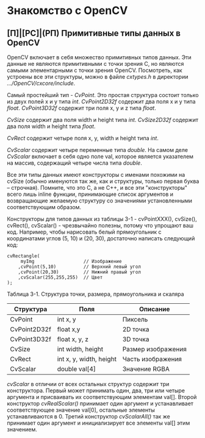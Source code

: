 # Знакомство с OpenCV
## [П]|[РС]|(РП) Примитивные типы данных в OpenCV

OpenCV включает в себя множество примитивных типов данных. Эти данные не являются примитивными с точки зрения C, но являются самыми элементарными с точки зрения OpenCV. Посмотреть, как устроены все эти структуры, можно в файле *cxtypes.h* в директории *.../OpenCV/cxcore/include*.

Самый простейший тип - *CvPoint*. Это простая структура состоит только из двух полей x и y типа *int*. *CvPoint2D32f* содержит два поля x и y типа *float*. *CvPoint3D32f* содержит три поля x, y и z типа *float*.

*CvSize* содержит два поля width и height типа *int*. *CvSize2D32f* содержит два поля width и height типа *float*.

*CvRect* содержит четыре поля x, y, width и height типа *int*.

*CvScalar* содержит четыре переменные типа *double*. На самом деле *CvScalar* включает в себя одно поле val, которое является указателем на массив, содержащий четыре числа типа *double*.

Все эти типы данных имеют конструкторы с именами похожими на cvSize (обычно именуются так же, как и структуры, только первая буква – строчная). Помните, что это C, а не C++, и все эти "конструкторы" всего лишь inline функции, принимающие список аргументов и возвращающие желаемую структуру со значениями установленными соответствующим образом. 

Конструкторы для типов данных из таблицы 3-1 - cvPointXXX(), cvSize(), cvRect(), cvScalar() - чрезвычайно полезны, потому что упрощают ваш код. Например, чтобы нарисовать белый прямоугольник с координатами углов (5, 10) и (20, 30), достаточно написать следующий код:

	cvRectangle(
		 myImg					// Изображение
		,cvPoint(5,10)			// Верхний левый угол
		,cvPoint(20,30)			// Нижний правый угол
		,cvScalar(255,255,255)	// Цвет
	);

Таблица 3-1. Структура точки, размера, прямоугольника и скаляра

| Структура | Поля | Описание |
| -- | -- | -- |
| CvPoint | int x, y | Пиксель |
| CvPoint2D32f | float x,y | 2D точка |
| CvPoint3D32f | float x, y, z | 3D точка |
| CvSize | int width, height | Размер изображения |
| CvRect | int x, y, width, height | Часть изображения |
| CvScalar | double val[4] | Значение RGBA |

*cvScalar* в отличии от всех остальных структур содержит три конструктора. Первый может принимать один, два, три или четыре аргумента и присваивать их соответствующим элементам val[]. Второй конструктор *cvRealScalar()* принимает один аргумент и устанавливает соответствующее значение val[0], остальные элементы устанавливаются в 0. Третий конструктор *cvScalarAll()* так же принимает один аргумент и инициализирует все элементы val[] этим значением.
